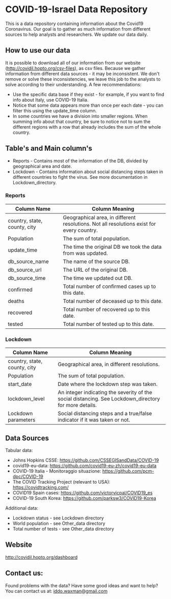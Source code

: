 # COVID-19-Israel Data Repository

This is a data repository containing information about the Covid19 Coronavirus. 
Our goal is to gather as much information from different sources to help analysts and researchers. 
We update our data daily.

## How to use our data

It is possible to download all of our information from our website (http://covidil.hopto.org/csv-files), as csv files. Because we gather information from different data sources - it may be inconsistent. We don't remove or solve these inconsistencies, we leave this job to the analysts to solve according to their understanding. A few recommendations:
*	Use the specific data base if they exist - for example, if you want to find info about Italy, use COVID-19 Italia.
*	Notice that some data appears more than once per each date - you can filter this using the update_time column.
*	In some countries we have a division into smaller regions. When summing info about that country, be sure to notice not to sum the different regions with a row that already includes the sum of the whole country.


## Table's and Main column's

*	Reports - Contains most of the information of the DB, divided by geographical area and date.
*	Lockdown - Contains information about social distancing steps taken in different countries to fight the virus. See more documentation in Lockdown_directory.


### Reports

Column Name | Column Meaning
------------ | -------------
country, state, county, city | Geographical area, in different resolutions. Not all resolutions exist for every country.
Population | The sum of total population.
update_time | The time the original DB we took the data from was updated.
db_source_name | The name of the source DB.
db_source_url | The URL of the original DB.
db_source_time | The time we updated out DB.
confirmed | Total number of confirmed cases up to this date.
deaths | Total number of deceased up to this date.
recovered | Total number of recovered up to this date.
tested | Total number of tested up to this date.

### Lockdown

Column Name | Column Meaning
------------ | -------------
country, state, county, city | Geographical area, in different resolutions.
Population | The sum of total population.
start_date | Date where the lockdown step was taken.
lockdown_level | An integer indicating the severity of the social distancing. See Lockdown_directory for more details.
Lockdown parameters | Social distancing steps and a true/false indicator if it was taken or not. 

## Data Sources

Tabular data:
* Johns Hopkins CSSE: https://github.com/CSSEGISandData/COVID-19
* covid19-eu-data: https://github.com/covid19-eu-zh/covid19-eu-data
* COVID-19 Italia - Monitoraggio situazione: https://github.com/pcm-dpc/COVID-19
* The COVID Tracking Project (relevant to USA): https://covidtracking.com/
* COVID19 Spain cases: https://github.com/victorvicpal/COVID19_es
* COVID-19 South Korea: https://github.com/parksw3/COVID19-Korea

Additional data:
* Lockdown status - see Lockdown directory
* World population - see Other_data directory
* Total number of tests - see Other_data directory

## Website
http://covidil.hopto.org/dashboard

## Contact us:
Found problems with the data? Have some good ideas and want to help?
You can contact us at: iddo.waxman@gmail.com
